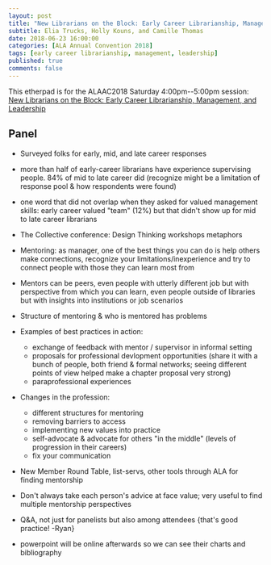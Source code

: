 ```yaml
---
layout: post
title: "New Librarians on the Block: Early Career Librarianship, Management, and Leadership"
subtitle: Elia Trucks, Holly Kouns, and Camille Thomas
date: 2018-06-23 16:00:00
categories: [ALA Annual Convention 2018]
tags: [early career librarianship, management, leadership]
published: true
comments: false
---
```


This etherpad is for the ALAAC2018 Saturday 4:00pm--5:00pm session:  
[New Librarians on the Block: Early Career Librarianship, Management, and Leadership](https://www.eventscribe.com//2018/ALA-Annual/fsPopup.asp?Mode=presInfo&PresentationID=352459)  

## Panel  

- Surveyed folks for early, mid, and late career responses  
- more than half of early-career librarians have experience supervising people. 84% of mid to late career did (recognize might be a limitation of response pool & how respondents were found)  

- one word that did not overlap when they asked for valued management skills: early career valued "team" (12%) but that didn't show up for mid to late career librarians  
- The Collective conference: Design Thinking workshops metaphors  
- Mentoring: as manager, one of the best things you can do is help others make connections, recognize your limitations/inexperience and try to connect people with those they can learn most from  
- Mentors can be peers, even people with utterly different job but with perspective from which you can learn, even people outside of libraries but with insights into institutions or job scenarios  
- Structure of mentoring & who is mentored has problems  

- Examples of best practices in action:  
  - exchange of feedback with mentor / supervisor in informal setting  
  - proposals for professional devlopment opportunities (share it with a bunch of people, both friend & formal networks; seeing different points of view helped make a chapter proposal very strong)  
  - paraprofessional experiences  

- Changes in the profession:  
  - different structures for mentoring  
  - removing barriers to access  
  - implementing new values into practice  
  - self-advocate & advocate for others "in the middle" (levels of progression in their careers)  
  - fix your communication  

- New Member Round Table, list-servs, other tools through ALA for finding mentorship  

- Don't always take each person's advice at face value; very useful to find multiple mentorship perspectives  

- Q&A, not just for panelists but also among attendees {that's good practice! -Ryan}  

- powerpoint will be online afterwards so we can see their charts and bibliography  